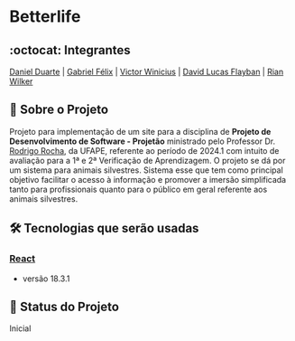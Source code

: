 # Betterlife

## :octocat: Integrantes

[Daniel Duarte](https://github.com/JoseDanielF) | [Gabriel Félix](https://github.com/Bielfla27) | [Victor Winicius](https://github.com/VictorW-dev) | [David Lucas Flayban](https://github.com/Flayban) | [Rian Wilker](https://github.com/RWilker87) 

## 📃 Sobre o Projeto

Projeto para implementação de um site para a disciplina de __Projeto de Desenvolvimento de Software - Projetão__ ministrado pelo Professor Dr. [Rodrigo Rocha](https://github.com/rgcrochaa), da UFAPE, referente ao período de 2024.1 com intuito de avaliação para a 1ª e 2ª Verificação de Aprendizagem.
O projeto se dá por um sistema para animais silvestres. Sistema esse que tem como principal objetivo facilitar o acesso à informação e promover a imersão simplificada tanto para profissionais quanto para o público em geral referente aos animais silvestres.

## :hammer_and_wrench: Tecnologias que serão usadas
### [React](https://react.dev/versions)

* versão 18.3.1

## 🚧 Status do Projeto

Inicial
